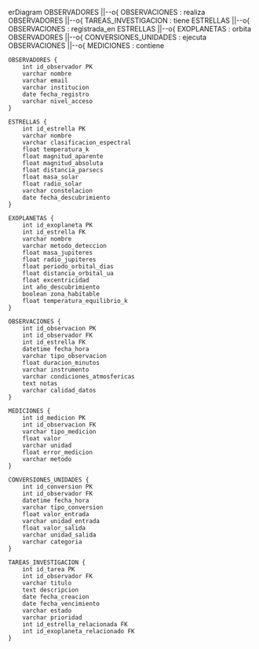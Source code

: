 erDiagram
    OBSERVADORES ||--o{ OBSERVACIONES : realiza
    OBSERVADORES ||--o{ TAREAS_INVESTIGACION : tiene
    ESTRELLAS ||--o{ OBSERVACIONES : registrada_en
    ESTRELLAS ||--o{ EXOPLANETAS : orbita
    OBSERVADORES ||--o{ CONVERSIONES_UNIDADES : ejecuta
    OBSERVACIONES ||--o{ MEDICIONES : contiene

    OBSERVADORES {
        int id_observador PK
        varchar nombre
        varchar email
        varchar institucion
        date fecha_registro
        varchar nivel_acceso
    }

    ESTRELLAS {
        int id_estrella PK
        varchar nombre
        varchar clasificacion_espectral
        float temperatura_k
        float magnitud_aparente
        float magnitud_absoluta
        float distancia_parsecs
        float masa_solar
        float radio_solar
        varchar constelacion
        date fecha_descubrimiento
    }

    EXOPLANETAS {
        int id_exoplaneta PK
        int id_estrella FK
        varchar nombre
        varchar metodo_deteccion
        float masa_jupiteres
        float radio_jupiteres
        float periodo_orbital_dias
        float distancia_orbital_ua
        float excentricidad
        int año_descubrimiento
        boolean zona_habitable
        float temperatura_equilibrio_k
    }

    OBSERVACIONES {
        int id_observacion PK
        int id_observador FK
        int id_estrella FK
        datetime fecha_hora
        varchar tipo_observacion
        float duracion_minutos
        varchar instrumento
        varchar condiciones_atmosfericas
        text notas
        varchar calidad_datos
    }

    MEDICIONES {
        int id_medicion PK
        int id_observacion FK
        varchar tipo_medicion
        float valor
        varchar unidad
        float error_medicion
        varchar metodo
    }

    CONVERSIONES_UNIDADES {
        int id_conversion PK
        int id_observador FK
        datetime fecha_hora
        varchar tipo_conversion
        float valor_entrada
        varchar unidad_entrada
        float valor_salida
        varchar unidad_salida
        varchar categoria
    }

    TAREAS_INVESTIGACION {
        int id_tarea PK
        int id_observador FK
        varchar titulo
        text descripcion
        date fecha_creacion
        date fecha_vencimiento
        varchar estado
        varchar prioridad
        int id_estrella_relacionada FK
        int id_exoplaneta_relacionado FK
    }